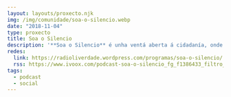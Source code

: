 ```yaml
---
layout: layouts/proxecto.njk
img: /img/comunidade/soa-o-silencio.webp
date: "2018-11-04"
type: proxecto
title: Soa o Silencio
description: '**Soa o Silencio** é unha ventá aberta á cidadanía, onde tentaremos achegarvos temas que vos interesen, realidades incómodas, asolagadas. Para iso contaremos, en cada programa, cun espazo de entrevistas e conversas para que sexan os que saben de cada asunto os que boten luz a temas escuros. E tamén faremos soar as voces da rúa, esas críticas tantas veces silenciadas.'
redes:
  link: https://radioliverdade.wordpress.com/programas/soa-o-silencio/
  rss: https://www.ivoox.com/podcast-soa-o-silencio_fg_f1386433_filtro_1.xml
tags:
  - podcast
  - social
---
```

